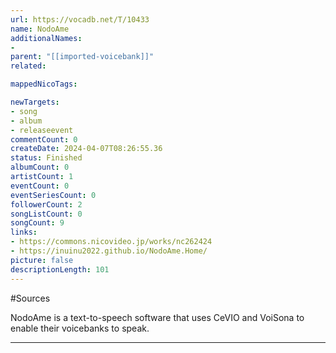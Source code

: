 ```yaml
---
url: https://vocadb.net/T/10433
name: NodoAme
additionalNames: 
- 
parent: "[[imported-voicebank]]"
related:

mappedNicoTags:

newTargets:
- song
- album
- releaseevent
commentCount: 0
createDate: 2024-04-07T08:26:55.36
status: Finished
albumCount: 0
artistCount: 1
eventCount: 0
eventSeriesCount: 0
followerCount: 2
songListCount: 0
songCount: 9
links: 
- https://commons.nicovideo.jp/works/nc262424
- https://inuinu2022.github.io/NodoAme.Home/
picture: false
descriptionLength: 101
---
```


#Sources

NodoAme is a text-to-speech software that uses CeVIO and VoiSona to enable their voicebanks to speak.

---

